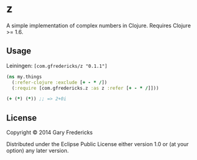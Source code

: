 # z

A simple implementation of complex numbers in Clojure. Requires
Clojure >= 1.6.

## Usage

Leiningen: `[com.gfredericks/z "0.1.1"]`

``` clojure
(ns my.things
  (:refer-clojure :exclude [+ - * /])
  (:require [com.gfredericks.z :as z :refer [+ - * /]]))

(+ (*) (*)) ;; => 2+0i
```

## License

Copyright © 2014 Gary Fredericks

Distributed under the Eclipse Public License either version 1.0 or (at
your option) any later version.
